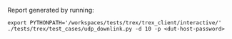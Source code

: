 Report generated by running: 

```
export PYTHONPATH='/workspaces/tests/trex/trex_client/interactive/'
./tests/trex/test_cases/udp_downlink.py -d 10 -p <dut-host-password>
```